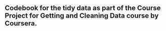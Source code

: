 
## Codebook for the tidy data as part of the Course Project for Getting and Cleaning Data course by Coursera.

